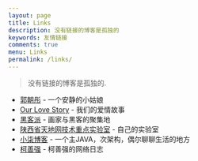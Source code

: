 ```yaml
---
layout: page
title: Links
description: 没有链接的博客是孤独的
keywords: 友情链接
comments: true
menu: Links
permalink: /links/
---
```


> 没有链接的博客是孤独的.

* [郭朝彤](http://guozhaotong.com) - 一个安静的小姑娘
* [Our Love Story](http://lovestory.xjtushilei.com) - 我们的爱情故事
* [黑客派](https://hacpai.com/) - 画家与黑客的聚集地
* [陕西省天地网技术重点实验室](http://labs.xjtudlc.com/labs/index.html) - 自己的实验室
* [小柒博客](https://blog.52itstyle.com) - 一个主JAVA，次架构，偶尔聊聊生活的地方 
* [柯善强](http://www.nosqlcoco.com) - 柯善强的网络日志

